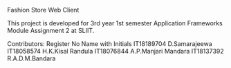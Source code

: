 
Fashion Store Web Client

This project is developed for 3rd year 1st semester Application Frameworks Module Assignment 2 at SLIIT.

Contributors:
Register No 	Name with Initials
IT18189704	  D.Samarajeewa
IT18058574	  H.K.Kisal Randula
IT18076844	  A.P.Manjari Mandara
IT18137392	  R.A.D.M.Bandara
